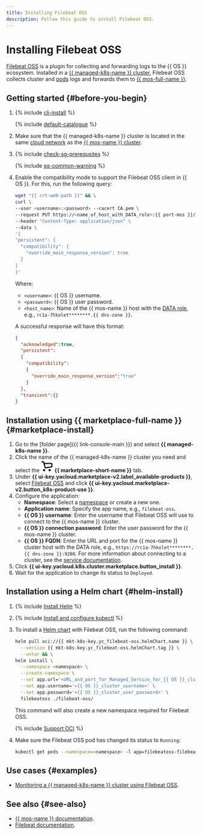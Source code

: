 ```yaml
---
title: Installing Filebeat OSS
description: Follow this guide to install Filebeat OSS.
---
```


# Installing Filebeat OSS


[Filebeat OSS](https://www.elastic.co/beats/filebeat) is a plugin for collecting and forwarding logs to the {{ OS }} ecosystem. Installed in a [{{ managed-k8s-name }} cluster](../../concepts/index.md#kubernetes-cluster), Filebeat OSS collects cluster and [pods](../../concepts/index.md#pod) logs and forwards them to [{{ mos-full-name }}](../../../managed-opensearch/).

## Getting started {#before-you-begin}

1. {% include [cli-install](../../../_includes/cli-install.md) %}

   {% include [default-catalogue](../../../_includes/default-catalogue.md) %}

1. Make sure that the {{ managed-k8s-name }} cluster is located in the same [cloud network](../../../vpc/concepts/network.md) as the [{{ mos-name }} cluster](../../../managed-opensearch/concepts/index.md).

1. {% include [check-sg-prerequsites](../../../_includes/managed-kubernetes/security-groups/check-sg-prerequsites-lvl3.md) %}

    {% include [sg-common-warning](../../../_includes/managed-kubernetes/security-groups/sg-common-warning.md) %}

1. Enable the compatibility mode to support the Filebeat OSS client in {{ OS }}. For this, run the following query:

   ```bash
   wget "{{ crt-web-path }}" && \
   curl \
   --user <username>:<password> --cacert CA.pem \
   --request PUT https://<name_of_host_with_DATA_role>:{{ port-mos }}/_cluster/settings \
   --header "Content-Type: application/json" \
   --data \
   '{
   "persistent": {
     "compatibility": {
       "override_main_response_version": true
     }
   }
   }'
   ```

   Where:
   * `<username>`: {{ OS }} username.
   * `<password>`: {{ OS }} user password.
   * `<host_name>`: Name of the {{ mos-name }} host with the [DATA role](../../../managed-opensearch/concepts/host-roles.md#data), e.g., `rc1a-7hkolet********.{{ dns-zone }}`.

   A successful response will have this format:

   ```json
   {
     "acknowledged":true,
     "persistent":
     {
       "compatibility":
       {
         "override_main_response_version":"true"
       }
     },
     "transient":{}
   }
   ```

## Installation using {{ marketplace-full-name }} {#marketplace-install}

1. Go to the [folder page]({{ link-console-main }}) and select **{{ managed-k8s-name }}**.
1. Click the name of the {{ managed-k8s-name }} cluster you need and select the ![image](../../../_assets/marketplace.svg) **{{ marketplace-short-name }}** tab.
1. Under **{{ ui-key.yacloud.marketplace-v2.label_available-products }}**, select [Filebeat OSS](/marketplace/products/yc/filebeat-oss) and click **{{ ui-key.yacloud.marketplace-v2.button_k8s-product-use }}**.
1. Configure the application:
   * **Namespace**: Select a [namespace](../../concepts/index.md#namespace) or create a new one.
   * **Application name**: Specify the app name, e.g., `filebeat-oss`.
   * **{{ OS }} username**: Enter the username that Filebeat OSS will use to connect to the {{ mos-name }} cluster.
   * **{{ OS }} connection password**: Enter the user password for the {{ mos-name }} cluster.
   * **{{ OS }} FQDN**: Enter the URL and port for the {{ mos-name }} cluster host with the DATA role, e.g., `https://rc1a-7hkolet********.{{ dns-zone }}:9200`. For more information about connecting to a cluster, see the [service documentation](../../../managed-opensearch/operations/connect.md).
1. Click **{{ ui-key.yacloud.k8s.cluster.marketplace.button_install }}**.
1. Wait for the application to change its status to `Deployed`.

## Installation using a Helm chart {#helm-install}

1. {% include [Install Helm](../../../_includes/managed-kubernetes/helm-install.md) %}
1. {% include [Install and configure kubectl](../../../_includes/managed-kubernetes/kubectl-install.md) %}
1. To install a [Helm chart](https://helm.sh/docs/topics/charts/) with Filebeat OSS, run the following command:

   ```bash
   helm pull oci://{{ mkt-k8s-key.yc_filebeat-oss.helmChart.name }} \
     --version {{ mkt-k8s-key.yc_filebeat-oss.helmChart.tag }} \
     --untar && \
   helm install \
     --namespace <namespace> \
     --create-namespace \
     --set app.url='<URL_and_port_for_Managed_Service_for_{{ OS }}_cluster_with_DATA_role>' \
     --set app.username='<{{ OS }}_cluster_username>' \
     --set app.password='<{{ OS }}_cluster_user_password>' \
     filebeatoss ./filebeat-oss/
   ```

   This command will also create a new namespace required for Filebeat OSS.

   {% include [Support OCI](../../../_includes/managed-kubernetes/note-helm-experimental-oci.md) %}

1. Make sure the Filebeat OSS pod has changed its status to `Running`:

   ```bash
   kubectl get pods --namespace=<namespace> -l app=filebeatoss-filebeat-oss -w
   ```

## Use cases {#examples}

* [Monitoring a {{ managed-k8s-name }} cluster using Filebeat OSS](../../tutorials/filebeat-oss-monitoring.md).

## See also {#see-also}

* [{{ mos-name }} documentation](../../../managed-opensearch/).
* [Filebeat documentation](https://www.elastic.co/guide/en/beats/filebeat/master/index.html).
